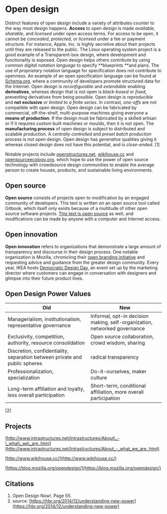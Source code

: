 # Open design

Distinct features of open design include a variety of attributes counter to the way most design happens. **Access** to open design is made _available_, _sharable_, and _licensed_ under open access terms. For access to be open, it cannot be _concealed_, _protected_, or _licensed_ under a fee or payment structure. For instance, Apple, Inc. is highly secretive about their projects until they are released to the public. The Linux operating system project is a good example of a Transparent-box design, where development and functionality is exposed. Open design helps others contribute by using _common digital notation language_ to specify **blueprints **and plans. The use of _proprietary_ notation language for specification does not contribute to openness. An example of an open specification language can be found at [Schema.org](/schema.org), where a community of developers promote structured data for the Internet. Open design is _reconfigurable_ and _extendable_ enabling **derivatives**, whereas design that is not open is _black-boxed_ or _fixed_, preventing derivatives from being possible. Open design is _reproducible_ and **not exclusive** or _limited to a finite series_. In contrast, _one-offs_ are not compatible with open design. Open design can be fabricated by commercial, off-the-shelf, multi-purpose machines giving everyone a **means of production**. If the design must be fabricated by a skilled artisan or if it requires custom built machines or moulds, then it is not open. The **manufacturing process** of open design is subject to distributed and scalable production. A _centrally controlled_ and _preset batch production_ process is not open design. Open design has _generative_ qualities giving it whereas closed design does not have this potential, and is _close-ended_. \[1\]

Notable projects include [openstructures.net](/openstructures.net), [wikihouse.cc](/wikihouse.cc) and [opensourceecology.org](/opensourceecology.org), which hope to use the power of open source technology with crowdsource design communities to enable the average person to create houses, products, and sustainable living environments.

## Open source

**Open source** consists of projects open to modification by an engaged community of developers. This text is written on an open source tool called Gitbook, which itself only exists because of a multitude of other open source software projects. [This text is open source](https://github.com/dmd-program/dmd-100-sp17/edit/master/topics/open_design.md) as well, and modifications can be made by anyone with a computer and Internet access.

## Open innovation

**Open innovation** refers to organizations that demonstrate a large amount of transparency and discourse in their design process. One notable organization is Mozilla, chronicling their [open branding initiative](https://blog.mozilla.org/opendesign/) and requesting advice and guidance from the greater design community. Every year, IKEA hosts [Democratic Design Day](http://ouryear.ikea.com/2015/design/a-day-dedicated-to-democratic-design/), an event set up by the marketing director where customers can engage in conversation with designers and glimpse into their future product lines.

## Open Design Power Values

| Old | New |
| --- | --- |
| Managerialism, institutionalism, representative governance | Informal, opt-in decision making, self-organization, networked governance |
| Exclusivity, competition, authority, resource consolidation | Open source collaboration, crowd wisdom, sharing |
| Discretion, confidentiality, separation between private and public spheres | radical transparency |
| Professionalization, specialization | Do-it-ourselves, maker culture |
| Long-term affiliation and loyalty, less overall participation | Short-term, conditional affiliation, more overall participation |

\[2\]

## Projects

[http://www.intrastructures.net/Intrastructures/About\_-\_what\_we\_are..html](http://www.intrastructures.net/Intrastructures/About_-_what_we_are..html)

[http://www.wikihouse.cc/](http://www.wikihouse.cc/)

[https://blog.mozilla.org/opendesign/](https://blog.mozilla.org/opendesign/)

## Citations

1. Open Design Now!. Page 55.
2. source: [https://hbr.org/2014/12/understanding-new-power](https://hbr.org/2014/12/understanding-new-power)



